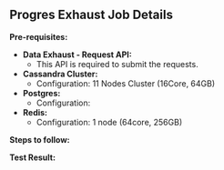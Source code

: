## Progres Exhaust Job Details

**Pre-requisites:** 
- **Data Exhaust - Request API:** 
  - This API is required to submit the requests.
- **Cassandra Cluster:**
  - Configuration: 11 Nodes Cluster (16Core, 64GB)
- **Postgres:**
  - Configuration:
- **Redis:**
  - Configuration: 1 node (64core, 256GB)

**Steps to follow:**

**Test Result:** 
